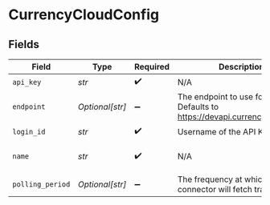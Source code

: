 # CurrencyCloudConfig


## Fields

| Field                                                                         | Type                                                                          | Required                                                                      | Description                                                                   | Example                                                                       |
| ----------------------------------------------------------------------------- | ----------------------------------------------------------------------------- | ----------------------------------------------------------------------------- | ----------------------------------------------------------------------------- | ----------------------------------------------------------------------------- |
| `api_key`                                                                     | *str*                                                                         | :heavy_check_mark:                                                            | N/A                                                                           | XXX                                                                           |
| `endpoint`                                                                    | *Optional[str]*                                                               | :heavy_minus_sign:                                                            | The endpoint to use for the API. Defaults to https://devapi.currencycloud.com | XXX                                                                           |
| `login_id`                                                                    | *str*                                                                         | :heavy_check_mark:                                                            | Username of the API Key holder                                                | XXX                                                                           |
| `name`                                                                        | *str*                                                                         | :heavy_check_mark:                                                            | N/A                                                                           | My CurrencyCloud Account                                                      |
| `polling_period`                                                              | *Optional[str]*                                                               | :heavy_minus_sign:                                                            | The frequency at which the connector will fetch transactions                  | 60s                                                                           |